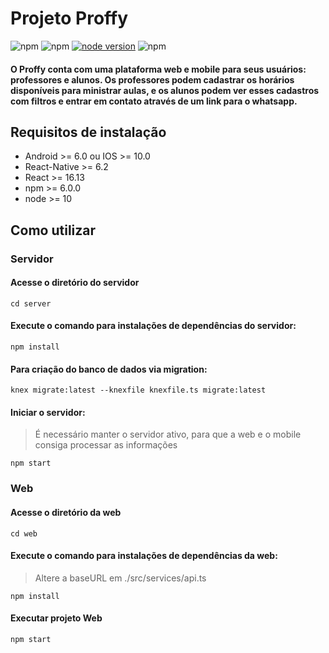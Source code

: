 # Projeto Proffy
![npm](https://img.shields.io/npm/v/react?label=react)
![npm](https://img.shields.io/npm/v/react-native?label=react-native)
[![node version](https://img.shields.io/node/v/react-native)](https://img.shields.io/node/v/react-native)
![npm](https://img.shields.io/npm/v/react-navigation?label=react-native-navigation)

#### O Proffy conta com uma plataforma web e mobile para seus usuários: professores e alunos. Os professores podem cadastrar os horários disponíveis para ministrar aulas, e os alunos podem ver esses cadastros com filtros e entrar em contato através de um link para o whatsapp.

## Requisitos de instalação

- Android >= 6.0 ou IOS >= 10.0
- React-Native >= 6.2
- React >= 16.13
- npm >= 6.0.0
- node >= 10

## Como utilizar

### Servidor 

#### Acesse o diretório do servidor
```
cd server
```

#### Execute o comando para instalações de dependências do servidor:

```
npm install
```

#### Para criação do banco de dados via migration:

```
knex migrate:latest --knexfile knexfile.ts migrate:latest
```
#### Iniciar o servidor:
> É necessário manter o servidor ativo, para que a web e o mobile consiga processar as informações

```
npm start
```

### Web

#### Acesse o diretório da web
```
cd web
```

#### Execute o comando para instalações de dependências da web:
> Altere a baseURL em ./src/services/api.ts 
```
npm install
```

#### Executar projeto Web
```
npm start
```



